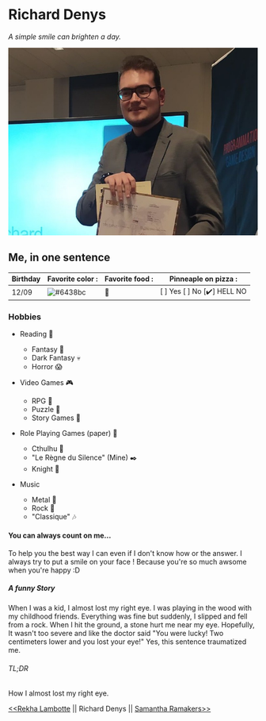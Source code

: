 # Richard Denys

*A simple smile can brighten a day.*

![alt text](https://raw.githubusercontent.com/Richyden/markdown-challenge/main/photo.jpeg)

## Me, in one sentence

| Birthday | Favorite color : | Favorite food : | Pinneaple on pizza : |
| -------  | ---------        | ------------    | -------------------  |
| 12/09    | ![#6438bc](https://via.placeholder.com/15/6438bc/000000?text=+) | :fries:  | [ ] Yes [ ] No [:heavy_check_mark:] HELL NO  |

### Hobbies

* Reading :closed_book:
    * Fantasy :carousel_horse:
    * Dark Fantasy :skull:
    * Horror :scream:

* Video Games :video_game:
    * RPG :crystal_ball:
    * Puzzle :jigsaw:
    * Story Games :scroll:

* Role Playing Games (paper) :game_die:
    * Cthulhu :octopus:
    * "Le Règne du Silence" (Mine) :black_nib:
    * Knight :hocho:

* Music
    * Metal :metal:
    * Rock :musical_note:
    * "Classique" :notes:

#### You can always count on me...

To help you the best way I can even if I don't know how or the answer. I always try to put a smile on your face ! Because you're so much awsome when you're happy :D

##### A funny Story

When I was a kid, I almost lost my right eye. I was playing in the wood with my childhood friends. Everything was fine but suddenly, I slipped and fell from a rock. When I hit the ground, a stone hurt me near my eye.
Hopefully, It wasn't too severe and like the doctor said "You were lucky! Two centimeters lower and you lost your eye!"
Yes, this sentence traumatized me.

###### TL;DR
How I almost lost my right eye.

[<<Rekha Lambotte](https://github.com/RekhaLambotte/markdown-challenge.git) || Richard Denys || [Samantha Ramakers>>](https://github.com/Samantha-35/Markdown-challenge)